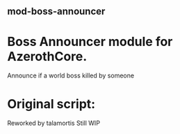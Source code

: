 ## mod-boss-announcer

# Boss Announcer module for AzerothCore.

Announce if a world boss killed by someone

# Original script:
Reworked by talamortis Still WIP